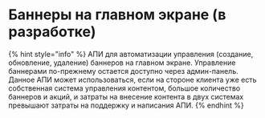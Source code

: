 # Баннеры на главном экране (в разработке)

{% hint style="info" %}
АПИ для автоматизации управления (создание, обновление, удаление) баннеров на главном экране. Управление баннерами по-прежнему остается доступно через админ-панель.  Данное АПИ может использоваться, если на стороне клиента уже есть собственная система управления контентом, большое количество баннеров и акций, и затраты на внесение контента в двух системах превышают затраты на поддержку и написания АПИ. 
{% endhint %}
